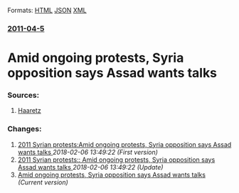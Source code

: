 
Formats: [HTML](/news/2011/04/5/amid-ongoing-protests-syria-opposition-says-assad-wants-talks.html)  [JSON](/news/2011/04/5/amid-ongoing-protests-syria-opposition-says-assad-wants-talks.json)  [XML](/news/2011/04/5/amid-ongoing-protests-syria-opposition-says-assad-wants-talks.xml)  

### [2011-04-5](/news/2011/04/5/index.md)

##### 
# Amid ongoing protests, Syria opposition says Assad wants talks 




### Sources:

1. [Haaretz](http://www.haaretz.com/news/international/amid-ongoing-protests-syria-opposition-says-assad-wants-talks-1.354227)

### Changes:

1. [2011 Syrian protests:Amid ongoing protests, Syria opposition says Assad wants talks ](/news/2011/04/5/2011-syrian-protests-pamid-ongoing-protests-syria-opposition-says-assad-wants-talks.md) _2018-02-06 13:49:22 (First version)_
2. [2011 Syrian protests:: Amid ongoing protests, Syria opposition says Assad wants talks ](/news/2011/04/5/2011-syrian-protests-amid-ongoing-protests-syria-opposition-says-assad-wants-talks.md) _2018-02-06 13:49:22 (Update)_
2. [Amid ongoing protests, Syria opposition says Assad wants talks ](/news/2011/04/5/amid-ongoing-protests-syria-opposition-says-assad-wants-talks.md) _(Current version)_
